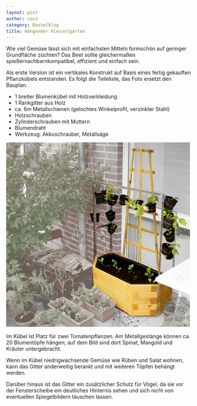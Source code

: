 ```yaml
---
layout: post
author: coco
category: Bastelblog
title: Hängender Kleinstgarten
---
```


Wie viel Gemüse lässt sich mit einfachsten Mitteln formschön auf geringer Grundfläche züchten? Das Beet sollte gleichermaßen spießernachbarnkompatibel, effizient und einfach sein.

Als erste Version ist ein vertikales Konstrukt auf Basis eines fertig gekauften Pflanzkübels entstanden. Es folgt die Teileliste, das Foto ersetzt den Bauplan.

* 1 breiter Blumenkübel mit Holzverkleidung
* 1 Rankgitter aus Holz
* ca. 6m Metallschienen (gelochtes Winkelprofil, verzinkter Stahl)
* Holzschrauben
* Zylinderschrauben mit Muttern
* Blumendraht
* Werkzeug: Akkuschrauber, Metallsäge

![Fertiger Blumenkübel](/images/posts/Blumenkasten2013a.jpg)

Im Kübel ist Platz für zwei Tomatenpflanzen. Am Metallgestänge können ca. 20 Blumentöpfe hängen; auf dem Bild sind dort Spinat, Mangold und Kräuter untergebracht.

Wenn im Kübel niedrigwachsende Gemüse wie Rüben und Salat wohnen, kann das Gitter anderweitig berankt und mit weiteren Töpfen behängt werden.

Darüber hinaus ist das Gitter ein zusätzlicher Schutz für Vögel, da sie vor der Fensterscheibe ein deutliches Hinternis sehen und sich nicht von eventuellen Spiegelbildern täuschen lassen.
